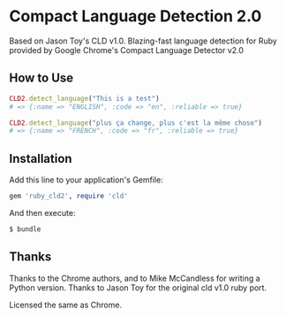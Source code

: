 # Compact Language Detection 2.0

Based on Jason Toy's CLD v1.0.
Blazing-fast language detection for Ruby provided by Google Chrome's Compact Language Detector v2.0

## How to Use

```ruby
CLD2.detect_language("This is a test")
# => {:name => "ENGLISH", :code => "en", :reliable => true}

CLD2.detect_language("plus ça change, plus c'est la même chose")
# => {:name => "FRENCH", :code => "fr", :reliable => true}
```

## Installation

Add this line to your application's Gemfile:

```ruby
gem 'ruby_cld2', require 'cld'
```

And then execute:

```sh
$ bundle
```

## Thanks

Thanks to the Chrome authors, and to Mike McCandless for writing a Python version.
Thanks to Jason Toy for the original cld v1.0 ruby port.

Licensed the same as Chrome.
